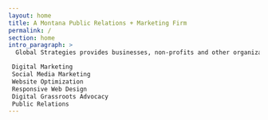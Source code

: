 ```yaml
---
layout: home
title: A Montana Public Relations + Marketing Firm
permalink: /
section: home
intro_paragraph: >
  Global Strategies provides businesses, non-profits and other organizations the public relation and digital marketing services it takes to win. 

 Digital Marketing
 Social Media Marketing
 Website Optimization
 Responsive Web Design
 Digital Grassroots Advocacy
 Public Relations
---
```

